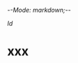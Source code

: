 -*-Mode: markdown;-*-

$Id$

xxx
=============================================================================


